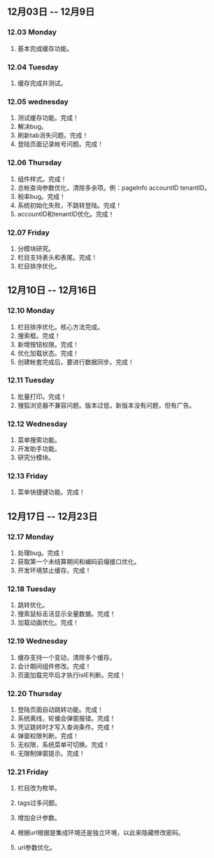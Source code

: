 ## 12月03日 -- 12月9日

### 12.03 Monday
1. 基本完成缓存功能。

### 12.04 Tuesday
1. 缓存完成并测试。

### 12.05 wednesday
1. 测试缓存功能。完成！
2. 解决bug。
3. 刷新tab消失问题。完成！
4. 登陆页面记录帐号问题。完成！

### 12.06 Thursday
1. 组件样式。完成！
2. 总帐查询参数优化，清除多余项。例：pageInfo accountID tenantID。
3. 税率bug。完成！
4. 系统初始化失败，不跳转登陆。完成！
5. accountID和tenantID优化。完成！

### 12.07 Friday
1. 分模块研究。
2. 栏目支持表头和表尾。完成！
3. 栏目排序优化。

## 12月10日 -- 12月16日

### 12.10 Monday
1. 栏目排序优化。核心方法完成。
2. 搜索框。完成！
3. 新增按钮权限。完成！
4. 优化加载状态。完成！
5. 创建帐套完成后，要进行数据同步。完成！

### 12.11 Tuesday
1. 批量打印。完成！
2. 搜狐浏览器不兼容问题。版本过低，新版本没有问题，但有广告。

### 12.12 Wednesday
1. 菜单搜索功能。
2. 开发助手功能。
3. 研究分模块。

### 12.13 Friday
1. 菜单快捷键功能。完成！

## 12月17日 -- 12月23日

### 12.17 Monday
1. 处理bug。完成！
2. 获取第一个未结算期间和编码前缀接口优化。
3. 开发环境禁止缓存。完成！

### 12.18 Tuesday
1. 跳转优化。
3. 搜索鼠标击活显示全量数据。完成！
4. 加载动画优化。完成！

### 12.19 Wednesday
1. 缓存支持一个变动，清除多个缓存。
2. 会计期间组件修改。完成！
3. 页面加载完毕后才执行isIE判断。完成！

### 12.20 Thursday
1. 登陆页面自动跳转功能。完成！
2. 系统离线，轮循会弹窗报错。完成！
3. 凭证跳转时才写入查询条件。完成！
4. 弹窗权限判断。完成！
5. 无权限，系统菜单可切换。完成！
6. 无限制弹窗提示。完成！

### 12.21 Friday
1. 栏目改为枚举。


1. tags过多问题。
9. 增加会计参数。
10. 根据url根据是集成环境还是独立环境，以此来隐藏修改密码。

1. url参数优化。